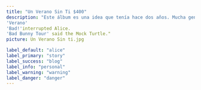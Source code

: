 ```yaml
---
title: "Un Verano Sin Ti $400"
description: "Este álbum es una idea que tenía hace dos años. Mucha gente pensaría que es un disco triste, pero no lo es. Es buena vibra, mucha fiesta y felicidad. Creo que es el disco más feliz de mi carrera, dijo Bad Bunny en una entrevista. Compuesto por 23 canciones, el álbum cuenta con numerosas colaboraciones: Tarot junto a Jhayco, Party con Rauw Alejandro, Me Porto Bonito con Chencho Corleone, La Corriente junto a Tony Dize, "Andrea" junto a Buscabulla, Otro Atardecer con el grupo The Marías y "Ojitos Lindos" con los colombianos Bomba Estéreo.
'Verano'
'Bad!'interrupted Alice.
'Bad Bunny Tour' said the Mock Turtle."
picture: Un Verano Sin ti.jpg

label_default: "alice" 
label_primary: "story"
label_success: "blog"
label_info: "personal"
label_warning: "warning"
label_danger: "danger"
---
```

